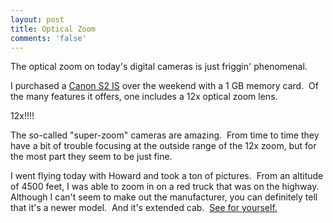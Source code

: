 ```yaml
---
layout: post
title: Optical Zoom
comments: 'false'
---
```

<p>The optical zoom on today's digital cameras is just friggin' phenomenal.</p>
<p>I purchased a <a href="http://www.dpreview.com/news/0504/05042201canons2is.asp">Canon S2 IS</a> over the weekend with a 1 GB memory card.  Of the many features it offers, one includes a 12x optical zoom lens.</p>
<p>12x!!!!</p>
<p>The so-called "super-zoom" cameras are amazing.  From time to time they have a bit of trouble focusing at the outside range of the 12x zoom, but for the most part they seem to be just fine.</p>
<p>I went flying today with Howard and took a ton of pictures.  From an altitude of 4500 feet, I was able to zoom in on a red truck that was on the highway.  Although I can't seem to make out the manufacturer, you can definitely tell that it's a newer model.  And it's extended cab.  <a title="12x Optical Zoom - Red Truck" href="http://www.madajczyk.com/images/red_truck_zoom.jpg" rel="lightbox">See for yourself.</a></p>
